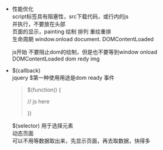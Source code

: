 - 性能优化<br>
  script标签具有阻塞性，src下载代码，或行内的js<br>
  并执行，不要放在头部<br>
  页面的显示，painting 绘制 排列 重绘重排 <br>
  生命周期 window.onload document. DOMContentLoaded

  js开始 不要阻止dom的绘制，但是也不要等到window onload<br>
    DOMContentLoaded dom redy  img

- $(callback) <br>
  jquery $第一种使用用途是dom ready 事件 <br>
  >$(function() {
  >
  >  // js here
  >
  >})

  $(selector) 用于选择元素 <br>
  动态页面<br>
  可以不用等数据取出来，先显示页面，再去取数据，快得多